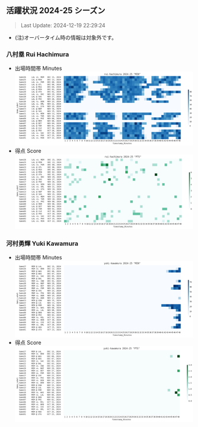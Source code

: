 ## 活躍状況 2024-25 シーズン
> Last Update: 2024-12-19 22:29:24
- (注)オーバータイム時の情報は対象外です。

### 八村塁 Rui Hachimura
- 出場時間帯 Minutes
![image.png](images/rui-hachimura_2024-25_MIN.png)
- 得点 Score
![image.png](images/rui-hachimura_2024-25_PTS.png)

### 河村勇輝 Yuki Kawamura 
- 出場時間帯 Minutes
![image.png](images/yuki-kawamura_2024-25_MIN.png)
- 得点 Score
![image.png](images/yuki-kawamura_2024-25_PTS.png)

